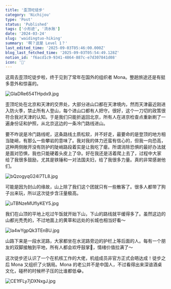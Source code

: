 ```yaml
---
title: '歪顶坨徒步'
category: 'Nichijou'
type: 'Post'
status: 'Published'
tags: ['小形迹', '流水账']
date: '2024-03-24'
slug: 'waidingtuo-hiking'
summary: '啊？这是 Level 1？'
last_edited_time: '2025-09-03T05:46:00.000Z'
blog_last_fetched_time: '2025-09-03T05:54:49.128Z'
notion_id: 'f6acd1c9-9341-4864-887c-e7d307841d08'
icon: '🧗'
---
```


这周去歪顶坨徒步啦，终于见到了常年在国外的组织者 Mona。整趟旅途还是有挺多意外和惊喜的。

![GlaDRe654THpdx9.jpg](https://cdn.sa.net/2024/03/25/GlaDRe654THpdx9.jpg)

歪顶坨处在北京和天津的交界处，大部分进山口都在天津境内，然而天津最近刚进入防火季，禁止所有人登山，每个进山口都有人把守。很好，这个一刀切的政策很符合我对天津的认知。于是我们只能折返回北京，所有人在进京检查点重新刷了一遍身份证和护照，从北京这边的一条冷门路线进山。

要不咋说是冷门路线呢，这条路线土质松软，并不好走，最要命的是登顶的地方相当陡峭，有那么一些攀岩的意味了。我对我的体力还蛮有信心的，但我一向恐高，这种两侧敞开没有防护的陡峭路段着实是让我吃了瘪。所谓消除恐惧的最好办法就是面对恐惧，我也只能硬着头皮上了😰。好在我还是活着爬上去了，过程中大家给了我很多鼓励，尤其是铁锤和一对法国夫妇，给了我很多力量。真的非常感谢他们。

![bQzogyqG24l7TL8.jpg](https://cdn.sa.net/2024/03/25/bQzogyqG24l7TL8.jpg)

可能是因为封山的缘故，山上除了我们这个团就只有一些散客了。很多人都带了狗子出来玩，所以这次徒步含汪量极高。

![uTBNzeMUflyKEY5.jpg](https://cdn.sa.net/2024/03/25/uTBNzeMUflyKEY5.jpg)

我们在山顶的平地上吃过午饭就开始下山，下山的路线就平缓得多了。虽然这边的山都光秃秃的，不过地面上的黄草和远处的长城也相当好看～

![la4wYgpQk3TEnBU.jpg](https://cdn.sa.net/2024/03/25/la4wYgpQk3TEnBU.jpg)

山路下来是一段水泥路，大家都坐在水泥路旁边的护栏上等后面的人。每有一个朋友的双脚接触到平地，所有人都会欢呼鼓掌🎉，情绪价值拉满了～

这次徒步还认识了一个在机核工作的大佬，机组成员非官方正式会晤达成！徒步之后 Mona 又组织了火锅局。Mona 的老公并不是中国人，不过看得出来深谙酒桌文化，碰杯的时候杯子压的比谁都低😂。

![CE1fFLy7jDXNxgJ.jpg](https://cdn.sa.net/2024/03/25/CE1fFLy7jDXNxgJ.jpg)
